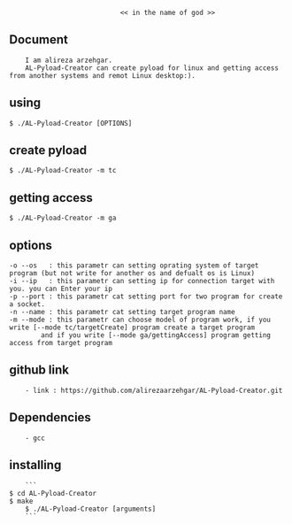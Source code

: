                                 << in the name of god >>

## Document
        I am alireza arzehgar.
        AL-Pyload-Creator can create pyload for linux and getting access from another systems and remot Linux desktop:).

## using
	$ ./AL-Pyload-Creator [OPTIONS]

## create pyload
	$ ./AL-Pyload-Creator -m tc

## getting access
	$ ./AL-Pyload-Creator -m ga

## options
	-o --os   : this parametr can setting oprating system of target program (but not write for another os and defualt os is Linux)
	-i --ip   : this parametr can setting ip for connection target with you. you can Enter your ip
	-p --port : this parametr cat setting port for two program for create a socket.
	-n --name : this parametr cat setting target program name
	-m --mode : this parametr can choose model of program work, if you write [--mode tc/targetCreate] program create a target program
		    and if you write [--mode ga/gettingAccess] program getting access from target program
		   
## github link
        - link : https://github.com/alirezaarzehgar/AL-Pyload-Creator.git

## Dependencies
        - gcc

## installing
        ```
	$ cd AL-Pyload-Creator
	$ make
        $ ./AL-Pyload-Creator [arguments]
        ```

